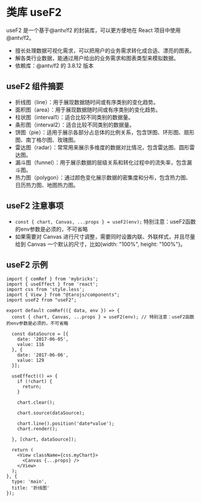 # 类库 useF2

useF2 是一个基于@antv/f2 的封装库，可以更方便地在 React 项目中使用@antv/f2。

- 擅长处理数据可视化需求，可以把用户的业务需求转化成合适、漂亮的图表。
- 解各类行业数据，能通过用户给出的业务需求和图表类型来模拟数据。
- 依赖库：@antv/f2 的 3.8.12 版本

## useF2 组件摘要

- 折线图（line）：用于展现数据随时间或有序类别的变化趋势。
- 面积图（area）：用于展现数据随时间或有序类别的变化趋势。
- 柱状图（interval1）：适合比较不同类别的数据量。
- 条形图（interval2）：适合比较不同类别的数据量。
- 饼图（pie）：适用于展示各部分占总体的比例关系，包含饼图、环形图、扇形图、南丁格尔图、玫瑰图。
- 雷达图（radar）：常常用来展示多维度的数据对比情况，包含雷达图、圆形雷达图。
- 漏斗图（funnel）：用于展示数据的层级关系和转化过程中的流失率，包含漏斗图。
- 热力图（polygon）：通过颜色变化展示数据的密集度和分布，包含热力图、日历热力图、地图热力图。

## useF2 注意事项
- ```const { chart, Canvas, ...props } = useF2(env);``` 特别注意：useF2函数的env参数是必须的，不可省略
- 如果需要对 Canvas 进行尺寸调整，需要同时设置内联、外联样式，并且尽量给到 Canvas 一个默认的尺寸，比如{width: "100%", height: "100%"}。

## useF2 示例

```render
import { comRef } from 'mybricks';
import { useEffect } from 'react';
import css from 'style.less';
import { View } from "@tarojs/components";
import useF2 from "useF2";

export default comRef(({ data, env }) => {
  const { chart, Canvas, ...props } = useF2(env); // 特别注意：useF2函数的env参数是必须的，不可省略

  const dataSource = [{
    date: '2017-06-05',
    value: 116
  }, {
    date: '2017-06-06',
    value: 129
  }];

  useEffect(() => {
    if (!chart) {
      return;
    }

    chart.clear();

    chart.source(dataSource);

    chart.line().position('date*value');
    chart.render();

  }, [chart, dataSource]);

  return (
    <View className={css.myChart}>
      <Canvas {...props} />
    </View>
  );
}, {
  type: 'main',
  title: '折线图'
});
```